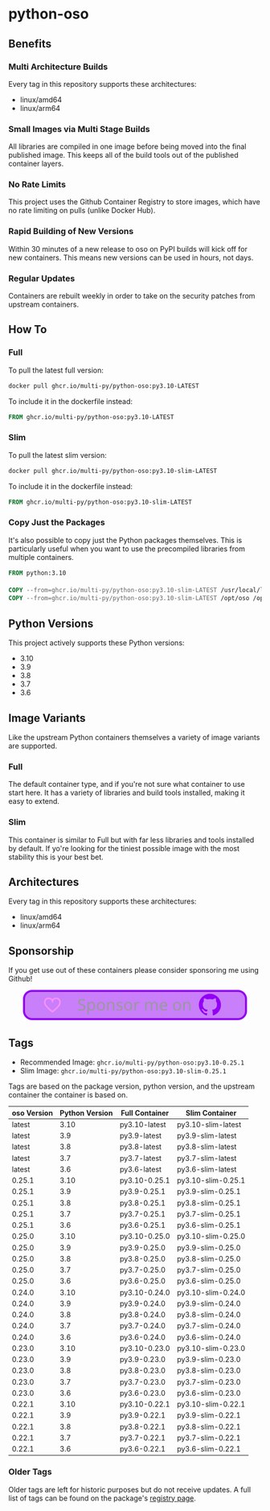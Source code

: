 # python-oso




## Benefits

### Multi Architecture Builds

Every tag in this repository supports these architectures:

* linux/amd64
* linux/arm64


### Small Images via Multi Stage Builds

All libraries are compiled in one image before being moved into the final published image. This keeps all of the build tools out of the published container layers.

### No Rate Limits

This project uses the Github Container Registry to store images, which have no rate limiting on pulls (unlike Docker Hub).

### Rapid Building of New Versions

Within 30 minutes of a new release to oso on PyPI builds will kick off for new containers. This means new versions can be used in hours, not days.

### Regular Updates

Containers are rebuilt weekly in order to take on the security patches from upstream containers.

## How To

### Full
To pull the latest full version:

```bash
docker pull ghcr.io/multi-py/python-oso:py3.10-LATEST
```

To include it in the dockerfile instead:

```dockerfile
FROM ghcr.io/multi-py/python-oso:py3.10-LATEST
```

### Slim

To pull the latest slim version:

```bash
docker pull ghcr.io/multi-py/python-oso:py3.10-slim-LATEST
```

To include it in the dockerfile instead:

```dockerfile
FROM ghcr.io/multi-py/python-oso:py3.10-slim-LATEST
```

### Copy Just the Packages
It's also possible to copy just the Python packages themselves. This is particularly useful when you want to use the precompiled libraries from multiple containers.

```dockerfile
FROM python:3.10

COPY --from=ghcr.io/multi-py/python-oso:py3.10-slim-LATEST /usr/local/lib/python3.10/site-packages/* /usr/local/lib/python3.10/site-packages/
COPY --from=ghcr.io/multi-py/python-oso:py3.10-slim-LATEST /opt/oso /opt/oso
```



## Python Versions

This project actively supports these Python versions:

* 3.10
* 3.9
* 3.8
* 3.7
* 3.6


## Image Variants

Like the upstream Python containers themselves a variety of image variants are supported.


### Full

The default container type, and if you're not sure what container to use start here. It has a variety of libraries and build tools installed, making it easy to extend.



### Slim

This container is similar to Full but with far less libraries and tools installed by default. If yo're looking for the tiniest possible image with the most stability this is your best bet.





## Architectures

Every tag in this repository supports these architectures:

* linux/amd64
* linux/arm64


## Sponsorship

If you get use out of these containers please consider sponsoring me using Github!
<center>

[![Github Sponsorship](https://raw.githubusercontent.com/mechPenSketch/mechPenSketch/master/img/github_sponsor_btn.svg)](https://github.com/sponsors/tedivm)

</center>

## Tags
* Recommended Image: `ghcr.io/multi-py/python-oso:py3.10-0.25.1`
* Slim Image: `ghcr.io/multi-py/python-oso:py3.10-slim-0.25.1`

Tags are based on the package version, python version, and the upstream container the container is based on.

| oso Version | Python Version | Full Container | Slim Container |
|-----------------------|----------------|----------------|----------------|
| latest | 3.10 | py3.10-latest | py3.10-slim-latest |
| latest | 3.9 | py3.9-latest | py3.9-slim-latest |
| latest | 3.8 | py3.8-latest | py3.8-slim-latest |
| latest | 3.7 | py3.7-latest | py3.7-slim-latest |
| latest | 3.6 | py3.6-latest | py3.6-slim-latest |
| 0.25.1 | 3.10 | py3.10-0.25.1 | py3.10-slim-0.25.1 |
| 0.25.1 | 3.9 | py3.9-0.25.1 | py3.9-slim-0.25.1 |
| 0.25.1 | 3.8 | py3.8-0.25.1 | py3.8-slim-0.25.1 |
| 0.25.1 | 3.7 | py3.7-0.25.1 | py3.7-slim-0.25.1 |
| 0.25.1 | 3.6 | py3.6-0.25.1 | py3.6-slim-0.25.1 |
| 0.25.0 | 3.10 | py3.10-0.25.0 | py3.10-slim-0.25.0 |
| 0.25.0 | 3.9 | py3.9-0.25.0 | py3.9-slim-0.25.0 |
| 0.25.0 | 3.8 | py3.8-0.25.0 | py3.8-slim-0.25.0 |
| 0.25.0 | 3.7 | py3.7-0.25.0 | py3.7-slim-0.25.0 |
| 0.25.0 | 3.6 | py3.6-0.25.0 | py3.6-slim-0.25.0 |
| 0.24.0 | 3.10 | py3.10-0.24.0 | py3.10-slim-0.24.0 |
| 0.24.0 | 3.9 | py3.9-0.24.0 | py3.9-slim-0.24.0 |
| 0.24.0 | 3.8 | py3.8-0.24.0 | py3.8-slim-0.24.0 |
| 0.24.0 | 3.7 | py3.7-0.24.0 | py3.7-slim-0.24.0 |
| 0.24.0 | 3.6 | py3.6-0.24.0 | py3.6-slim-0.24.0 |
| 0.23.0 | 3.10 | py3.10-0.23.0 | py3.10-slim-0.23.0 |
| 0.23.0 | 3.9 | py3.9-0.23.0 | py3.9-slim-0.23.0 |
| 0.23.0 | 3.8 | py3.8-0.23.0 | py3.8-slim-0.23.0 |
| 0.23.0 | 3.7 | py3.7-0.23.0 | py3.7-slim-0.23.0 |
| 0.23.0 | 3.6 | py3.6-0.23.0 | py3.6-slim-0.23.0 |
| 0.22.1 | 3.10 | py3.10-0.22.1 | py3.10-slim-0.22.1 |
| 0.22.1 | 3.9 | py3.9-0.22.1 | py3.9-slim-0.22.1 |
| 0.22.1 | 3.8 | py3.8-0.22.1 | py3.8-slim-0.22.1 |
| 0.22.1 | 3.7 | py3.7-0.22.1 | py3.7-slim-0.22.1 |
| 0.22.1 | 3.6 | py3.6-0.22.1 | py3.6-slim-0.22.1 |


### Older Tags

Older tags are left for historic purposes but do not receive updates. A full list of tags can be found on the package's [registry page](https://github.com/multi-py/python-oso/pkgs/container/python-oso).



